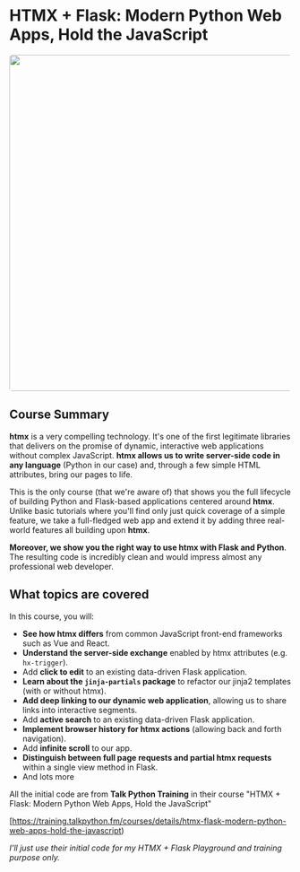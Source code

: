 # HTMX + Flask: Modern Python Web Apps, Hold the JavaScript

<a href="https://training.talkpython.fm/courses/htmx-flask-modern-python-web-apps-hold-the-javascript?utm_source=github" target="_blank"><img src="https://training.talkpython.fm/static/course_images/htmx-course2x.jpg" style="width: 600px; border-radius: 5px;" /></a>

## Course Summary

**htmx** is a very compelling technology. It's one of the first legitimate libraries that delivers on the promise of dynamic, interactive web applications without complex JavaScript. **htmx allows us to write server-side code in any language** (Python in our case) and, through a few simple HTML attributes, bring our pages to life.

This is the only course (that we're aware of) that shows you the full lifecycle of building Python and Flask-based applications centered around **htmx**. Unlike basic tutorials where you'll find only just quick coverage of a simple feature, we take a full-fledged web app and extend it by adding three real-world features all building upon **htmx**.

**Moreover, we show you the right way to use htmx with Flask and Python**. The resulting code is incredibly clean and would impress almost any professional web developer.

## What topics are covered

In this course, you will:

- **See how htmx differs** from common JavaScript front-end frameworks such as Vue and React.
- **Understand the server-side exchange** enabled by htmx attributes (e.g. `hx-trigger`).
- Add **click to edit** to an existing data-driven Flask application.
- **Learn about the `jinja-partials` package** to refactor our jinja2 templates (with or without htmx).
- **Add deep linking to our dynamic web application**, allowing us to share links into interactive segments.
- Add **active search** to an existing data-driven Flask application.
- **Implement browser history for htmx actions** (allowing back and forth navigation).
- Add **infinite scroll** to our app.
- **Distinguish between full page requests and partial htmx requests** within a single view method in Flask.
- And lots more

All the initial code are from **Talk Python Training** in their course "HTMX + Flask: Modern Python Web Apps, Hold the JavaScript" 


[https://training.talkpython.fm/courses/details/htmx-flask-modern-python-web-apps-hold-the-javascript)

_I'll just use their initial code for my HTMX + Flask Playground and training purpose only._
